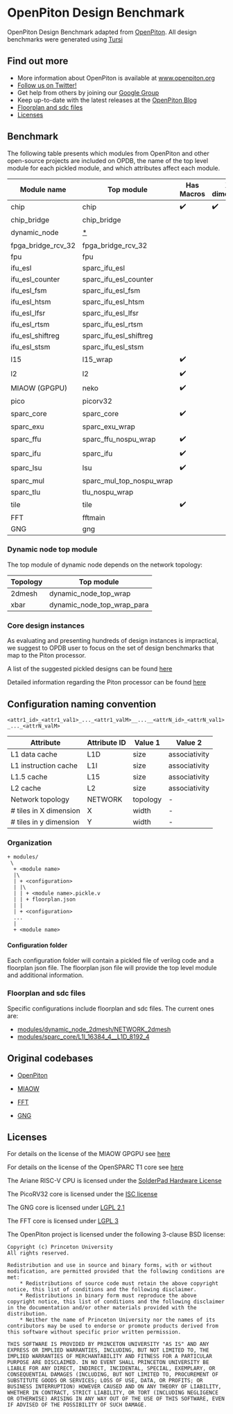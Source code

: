 # OpenPiton Design Benchmark
OpenPiton Design Benchmark adapted from [OpenPiton](https://github.com/PrincetonUniversity/openpiton).
All design benchmarks were generated using [Tursi](https://github.com/PrincetonUniversity/openpiton/tree/openpiton-dev/piton/tools/src/tursi)


## Find out more

- More information about OpenPiton is available at www.openpiton.org
- [Follow us on Twitter!](https://www.twitter.com/openpiton)
- Get help from others by joining our [Google Group](https://groups.google.com/group/openpiton)
- Keep up-to-date with the latest releases at the [OpenPiton Blog](https://openpiton-blog.princeton.edu)
- [Floorplan and sdc files](#floorplan-and-sdc-files)
- [Licenses](#licenses)

## Benchmark

The following table presents which modules from OpenPiton and other open-source projects are included on OPDB, the name of the
top level module for each pickled module, and which attributes affect each module.


| Module name        | Top module                    | Has Macros         | X-dimension        | Y-dimension        | Topology           | L1-I               | L1-D               | L1.5               | L2                 |
|--------------------|-------------------------------|--------------------|--------------------|--------------------|--------------------|--------------------|--------------------|--------------------|--------------------|
| chip               | chip                          | :heavy_check_mark: | :heavy_check_mark: | :heavy_check_mark: | :heavy_check_mark: | :heavy_check_mark: | :heavy_check_mark: | :heavy_check_mark: | :heavy_check_mark: |
| chip_bridge        | chip_bridge                   |                    |                    |                    |                    |                    |                    |                    |                    |
| dynamic_node       | [*](#dynamic-node-top-module) |                    |                    |                    | :heavy_check_mark: |                    |                    |                    |                    |
| fpga_bridge_rcv_32 | fpga_bridge_rcv_32            |                    |                    |                    |                    |                    |                    |                    |                    |
| fpu                | fpu                           |                    |                    |                    |                    |                    |                    |                    |                    |
| ifu_esl            | sparc_ifu_esl                 |                    |                    |                    |                    |                    |                    |                    |                    |
| ifu_esl_counter    | sparc_ifu_esl_counter         |                    |                    |                    |                    |                    |                    |                    |                    |
| ifu_esl_fsm        | sparc_ifu_esl_fsm             |                    |                    |                    |                    |                    |                    |                    |                    |
| ifu_esl_htsm       | sparc_ifu_esl_htsm            |                    |                    |                    |                    |                    |                    |                    |                    |
| ifu_esl_lfsr       | sparc_ifu_esl_lfsr            |                    |                    |                    |                    |                    |                    |                    |                    |
| ifu_esl_rtsm       | sparc_ifu_esl_rtsm            |                    |                    |                    |                    |                    |                    |                    |                    |
| ifu_esl_shiftreg   | sparc_ifu_esl_shiftreg        |                    |                    |                    |                    |                    |                    |                    |                    |
| ifu_esl_stsm       | sparc_ifu_esl_stsm            |                    |                    |                    |                    |                    |                    |                    |                    |
| l15                | l15_wrap                      | :heavy_check_mark: |                    |                    | :heavy_check_mark: |                    | :heavy_check_mark: | :heavy_check_mark: |                    |
| l2                 | l2                            | :heavy_check_mark: |                    |                    | :heavy_check_mark: |                    |                    |                    | :heavy_check_mark: |
| MIAOW (GPGPU)      | neko                          | :heavy_check_mark: |                    |                    |                    |                    |                    |                    |                    |
| pico               | picorv32                      |                    |                    |                    |                    |                    |                    |                    |                    |
| sparc_core         | sparc_core                    | :heavy_check_mark: |                    |                    |                    | :heavy_check_mark: | :heavy_check_mark: |                    |                    |
| sparc_exu          | sparc_exu_wrap                |                    |                    |                    |                    |                    |                    |                    |                    |
| sparc_ffu          | sparc_ffu_nospu_wrap          | :heavy_check_mark: |                    |                    |                    |                    |                    |                    |                    |
| sparc_ifu          | sparc_ifu                     | :heavy_check_mark: |                    |                    |                    | :heavy_check_mark: |                    |                    |                    |
| sparc_lsu          | lsu                           | :heavy_check_mark: |                    |                    |                    |                    | :heavy_check_mark: |                    |                    |
| sparc_mul          | sparc_mul_top_nospu_wrap      |                    |                    |                    |                    |                    |                    |                    |                    |
| sparc_tlu          | tlu_nospu_wrap                |                    |                    |                    |                    |                    |                    |                    |                    |
| tile               | tile                          | :heavy_check_mark: |                    |                    | :heavy_check_mark: | :heavy_check_mark: | :heavy_check_mark: | :heavy_check_mark: | :heavy_check_mark: |
| FFT                | fftmain                       |                    |                    |                    |                    |                    |                    |                    |                    |
| GNG                | gng                           |                    |                    |                    |                    |                    |                    |                    |                    |

### Dynamic node top module
The top module of dynamic node depends on the network topology:

| Topology | Top module                 |
|----------|----------------------------|
| 2dmesh   | dynamic_node_top_wrap      |
| xbar     | dynamic_node_top_wrap_para |

### Core design instances
As evaluating and presenting hundreds of design instances is impractical, we suggest to OPDB user to focus on the set of design benchmarks that map to the Piton processor.

A list of the suggested pickled designs can be found [here](modules/piton_baseline_designs.txt)

Detailed information regarding the Piton processor can be found [here](https://parallel.princeton.edu/piton/#)

## Configuration naming convention



`<attr1_id>_<attr1_val1>_..._<attr1_valM>__...__<attrN_id>_<attrN_val1>_..._<attrN_valM>`

Attribute              | Attribute ID | Value 1  | Value 2       |
-----------------------|--------------|----------|---------------|
L1 data cache          | L1D          | size     | associativity |
L1 instruction cache   | L1I          | size     | associativity |
L1.5 cache             | L15          | size     | associativity |
L2 cache               | L2           | size     | associativity |
Network topology       | NETWORK      | topology | -             |
\# tiles in X dimension | X            | width    | -             |
\# tiles in y dimension | Y            | width    | -             |


### Organization

```
+ modules/
 \
  + <module name>
  |\
  | + <configuration>
  | |\
  | | + <module name>.pickle.v
  | | + floorplan.json
  | |
  | + <configuration>
  ...
  |
  + <module name>
```
#### Configuration folder

Each configuration folder will contain a pickled file of verilog code and a floorplan json file.
The floorplan json file will provide the top level module and additional information.

### Floorplan and sdc files

Specific configurations include floorplan and sdc files. The current ones are:

* [modules/dynamic_node_2dmesh/NETWORK_2dmesh](modules/dynamic_node_2dmesh/NETWORK_2dmesh)
* [modules/sparc_core/L1I_16384_4__L1D_8192_4](modules/sparc_core/L1I_16384_4__L1D_8192_4)

## Original codebases

 - [OpenPiton](https://github.com/PrincetonUniversity/openpiton)

 - [MIAOW](https://github.com/jbalkind/miaow)

 - [FFT](https://github.com/getziadz/opencores-fft)

 - [GNG](https://github.com/getziadz/opencores-gng)

## Licenses

For details on the license of the MIAOW GPGPU see [here](https://github.com/VerticalResearchGroup/miaow)

For details on the license of the OpenSPARC T1 core see [here](https://github.com/PrincetonUniversity/openpiton/blob/openpiton/piton/GPLv2_License_OpenSPARCT1.txt)

The Ariane RISC-V CPU is licensed under the [SolderPad Hardware License](https://github.com/pulp-platform/ariane/blob/master/LICENSE)

The PicoRV32 core is licensed under the [ISC license](http://en.wikipedia.org/wiki/ISC_license)

The GNG core is licensed under [LGPL 2.1](https://www.gnu.org/licenses/old-licenses/lgpl-2.1.en.html) 

The FFT core is licensed under [LGPL 3](https://www.gnu.org/licenses/lgpl-3.0.en.html)

The OpenPiton project is licensed under the following 3-clause BSD license:

```
Copyright (c) Princeton University
All rights reserved.

Redistribution and use in source and binary forms, with or without modification, are permitted provided that the following conditions are met:
    * Redistributions of source code must retain the above copyright notice, this list of conditions and the following disclaimer.
    * Redistributions in binary form must reproduce the above copyright notice, this list of conditions and the following disclaimer in the documentation and/or other materials provided with the distribution.
    * Neither the name of Princeton University nor the names of its contributors may be used to endorse or promote products derived from this software without specific prior written permission.
    
THIS SOFTWARE IS PROVIDED BY PRINCETON UNIVERSITY "AS IS" AND ANY EXPRESS OR IMPLIED WARRANTIES, INCLUDING, BUT NOT LIMITED TO, THE IMPLIED WARRANTIES OF MERCHANTABILITY AND FITNESS FOR A PARTICULAR PURPOSE ARE DISCLAIMED. IN NO EVENT SHALL PRINCETON UNIVERSITY BE LIABLE FOR ANY DIRECT, INDIRECT, INCIDENTAL, SPECIAL, EXEMPLARY, OR CONSEQUENTIAL DAMAGES (INCLUDING, BUT NOT LIMITED TO, PROCUREMENT OF SUBSTITUTE GOODS OR SERVICES; LOSS OF USE, DATA, OR PROFITS; OR BUSINESS INTERRUPTION) HOWEVER CAUSED AND ON ANY THEORY OF LIABILITY, WHETHER IN CONTRACT, STRICT LIABILITY, OR TORT (INCLUDING NEGLIGENCE OR OTHERWISE) ARISING IN ANY WAY OUT OF THE USE OF THIS SOFTWARE, EVEN IF ADVISED OF THE POSSIBILITY OF SUCH DAMAGE.
```

